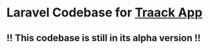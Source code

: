 # Laravel Codebase for [Traack App](https://github.com/Makuui/wvsu-code-Traack-app)

## !! This codebase is still in its alpha version !!
